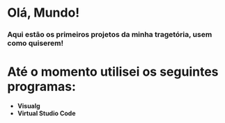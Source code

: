 # Olá, Mundo!

###  Aqui estão os primeiros projetos da minha tragetória, usem como quiserem!
 
# Até o momento utilisei os seguintes programas:

- **Visualg**
- **Virtual Studio Code**
